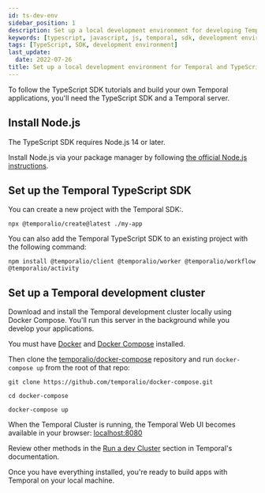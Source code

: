 ```yaml
---
id: ts-dev-env
sidebar_position: 1
description: Set up a local development environment for developing Temporal applications using the TypeScript programming language.
keywords: [typescript, javascript, js, temporal, sdk, development environment]
tags: [TypeScript, SDK, development environment]
last_update:
  date: 2022-07-26
title: Set up a local development environment for Temporal and TypeScript
---
```


To follow the TypeScript SDK tutorials and build your own Temporal applications, you'll need the TypeScript SDK and a Temporal server.

## Install Node.js

The TypeScript SDK requires Node.js 14 or later.

Install Node.js via your package manager by following [the official Node.js instructions](https://nodejs.org/en/download/package-manager/).

## Set up the Temporal TypeScript SDK


You can create a new project with the Temporal SDK:.

```command
npx @temporalio/create@latest ./my-app
```

You can also add the Temporal TypeScript SDK to an existing project with the following command:

```command
npm install @temporalio/client @temporalio/worker @temporalio/workflow @temporalio/activity
```


## Set up a Temporal development cluster

Download and install the Temporal development cluster locally using Docker Compose. You'll run this server in the background while you develop your applications.

You must have [Docker](https://docs.docker.com/engine/install) and [Docker Compose](https://docs.docker.com/compose/install) installed.

Then clone the [temporalio/docker-compose](https://github.com/temporalio/docker-compose) repository and run `docker-compose up` from the root of that repo:

```command
git clone https://github.com/temporalio/docker-compose.git
```

```command
cd docker-compose
```

```command
docker-compose up
```

When the Temporal Cluster is running, the Temporal Web UI becomes available in your browser: [localhost:8080](http://localhost:8080/)

Review other methods in the [Run a dev Cluster](https://docs.temporal.io/application-development/foundations#run-a-dev-cluster) section in Temporal's documentation.

Once you have everything installed, you're ready to build apps with Temporal on your local machine.
